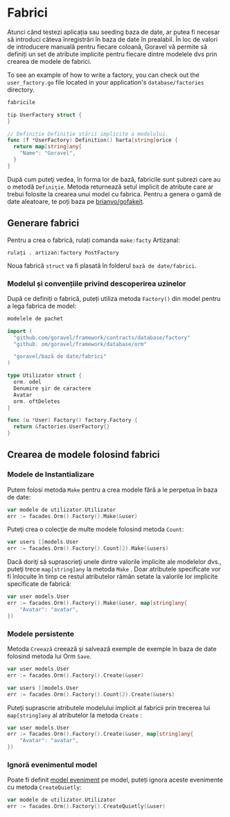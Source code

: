 # Fabrici

Atunci când testezi aplicația sau seeding baza de date, ar putea fi necesar să introduci câteva înregistrări în baza de date
în prealabil. În loc de valori de introducere manuală pentru fiecare coloană, Goravel vă permite să definiți un set de atribute
implicite pentru fiecare dintre modelele dvs prin crearea de modele de fabrici.

To see an example of how to write a factory, you can check out the `user_factory.go` file located in your application's
`database/factories` directory.

```go
fabricile

tip UserFactory struct {
}

// Definiție Definiție stării implicite a modelului.
func (f *UserFactory) Definition() harta[string]orice {
  return map[string]any{
    "Name": "Goravel",
  }
}
```

După cum puteţi vedea, în forma lor de bază, fabricile sunt şubrezi care au o metodă `Definiţie`. Metoda returnează setul implicit
de atribute care ar trebui folosite la crearea unui model cu fabrica. Pentru a genera o gamă de date
aleatoare, te poți baza pe [brianvo/gofakeit](https://github.com/brianvoe/gofakeit).

## Generare fabrici

Pentru a crea o fabrică, rulați comanda `make:facty` Artizanal:

```
rulați . artizan:factory PostFactory
```

Noua fabrică `struct` va fi plasată în folderul `bază de date/fabrici`.

### Modelul și convențiile privind descoperirea uzinelor

După ce definiți o fabrică, puteți utiliza metoda `Factory()` din model pentru a lega fabrica de model:

```go
modelele de pachet

import (
  "github.com/goravel/framework/contracts/database/factory"
  "github. om/goravel/framework/database/orm"

  "goravel/bază de date/fabrici"
)

type Utilizator struct {
  orm. odel
  Denumire şir de caractere
  Avatar
  orm. oftDeletes
}

func (u *User) Factory() factory.Factory {
  return &factories.UserFactory{}
}
```

## Crearea de modele folosind fabrici

### Modele de Instantializare

Putem folosi metoda `Make` pentru a crea modele fără a le perpetua în baza de date:

```go
var modele de utilizator.Utilizator
err := facades.Orm().Factory().Make(&user)
```

Puteţi crea o colecţie de multe modele folosind metoda `Count`:

```go
var users []models.User
err := facades.Orm().Factory().Count(2).Make(&users)
```

Dacă doriţi să suprascrieţi unele dintre valorile implicite ale modelelor dvs., puteţi trece `map[string]any` la metoda `Make`
. Doar atributele specificate vor fi înlocuite în timp ce restul atributelor rămân setate la valorile lor implicite
specificate de fabrică:

```go
var user models.User
err := facades.Orm().Factory().Make(&user, map[string]any{
    "Avatar": "avatar",
})
```

### Modele persistente

Metoda `Creează` creează şi salvează exemple de exemple în baza de date folosind metoda lui Orm `Save`.

```go
var user models.User
err := facades.Orm().Factory().Create(&user)

var users []models.User
err := facades.Orm().Factory().Count(2).Create(&users)
```

Puteţi suprascrie atributele modelului implicit al fabricii prin trecerea lui `map[string]any` al atributelor la metoda `Create`
:

```go
var user models.User
err := facades.Orm().Factory().Create(&user, map[string]any{
    "Avatar": "avatar",
})
```

### Ignoră evenimentul model

Poate fi definit [model eveniment](../orm/quickstart#events) pe model, puteți ignora aceste evenimente cu metoda
`CreateQuietly`:

```go
var modele de utilizator.Utilizator
err := facades.Orm().Factory().CreateQuietly(&user)
```
